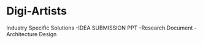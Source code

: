 # Digi-Artists
Industry Specific Solutions
-IDEA SUBMISSION PPT 
-Research Document
-Architecture Design 
